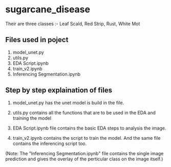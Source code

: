 # sugarcane_disease

Their are three classes :- Leaf Scald, Red Strip, Rust, White Mot

## Files used in poject

1) model_unet.py
2) utils.py
3) EDA Script.ipynb
4) train_v2.ipynb
5) Inferencing Segmentation.ipynb

## Step by step explaination of files

1) model_unet.py has the unet model is build in the file.

2) utils.py contains all the functions that are to be used in the EDA and training the model

3) EDA Script.ipynb file contains the basic EDA steps to analysis the image.

4) train_v2.ipynb contains the script to train the model. And the same file contains the inferencing script too.

(Note: The "Inferencing Segmentation.ipynb" file contains the single image prediction and gives the overlay of the perticular class on the image itself.)

